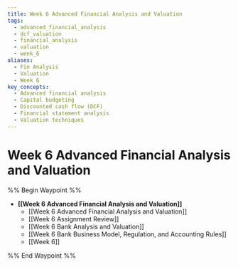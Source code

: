 ```yaml
---
title: Week 6 Advanced Financial Analysis and Valuation
tags:
  - advanced_financial_analysis
  - dcf_valuation
  - financial_analysis
  - valuation
  - week_6
aliases:
  - Fin Analysis
  - Valuation
  - Week 6
key_concepts:
  - Advanced financial analysis
  - Capital budgeting
  - Discounted cash flow (DCF)
  - Financial statement analysis
  - Valuation techniques
---
```


# Week 6 Advanced Financial Analysis and Valuation

%% Begin Waypoint %%

- **[[Week 6 Advanced Financial Analysis and Valuation]]**
	- [[Week 6 Advanced Financial Analysis and Valuation]]
	- [[Week 6 Assignment Review]]
	- [[Week 6 Bank Analysis and Valuation]]
	- [[Week 6 Bank Business Model,    Regulation,    and Accounting Rules]]
	- [[Week 6]]

%% End Waypoint %%
